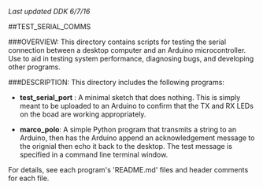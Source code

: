 *Last updated DDK 6/7/16*

##TEST_SERIAL_COMMS

###OVERVIEW:
This directory contains scripts for testing the serial connection between a desktop computer and an Arduino microcontroller. Use to aid in testing system performance, diagnosing bugs, and developing other programs.

###DESCRIPTION:
This directory includes the following programs:

* **test_serial_port** : A minimal sketch that does nothing. This is simply meant to be uploaded to an Arduino to confirm that the TX and RX LEDs on the boad are working appropriately.  

* **marco_polo**: A simple Python program that transmits a string to an Arduino, then has the Arduino append an acknowledgement message to the orignial then echo it back to the desktop. The test message is specified in a command line terminal window. 

For details, see each program's 'README.md' files and header comments for each file. 
